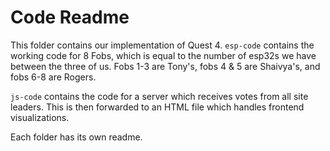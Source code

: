 # Code Readme

This folder contains our implementation of Quest 4. `esp-code` contains the working code for 8 Fobs, which is equal to the number of esp32s we have between the three of us. Fobs 1-3 are Tony's, fobs 4 & 5 are Shaivya's, and fobs 6-8 are Rogers.

`js-code` contains the code for a server which receives votes from all site leaders. This is then forwarded to an HTML file which handles frontend visualizations.

Each folder has its own readme.
